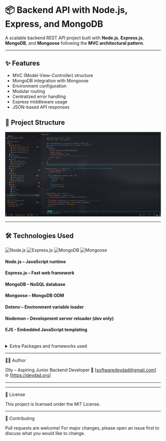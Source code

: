 # 📦 Backend API with Node.js, Express, and MongoDB

A scalable backend REST API project built with **Node.js**, **Express.js**, **MongoDB**, and **Mongoose** following the **MVC architectural pattern**.

---

## ✨ Features

- MVC (Model-View-Controller) structure
- MongoDB integration with Mongoose
- Environment configuration
- Modular routing
- Centralized error handling
- Express middleware usage
- JSON-based API responses

## 📁 Project Structure

<!-- [comment]: Need to Update this later with a nicer image but just to get a glimpse of File Structure, As this grows it will change -->

![File Structure](FileStructure.png)

---

## 🛠️ Technologies Used

![Node.js](https://img.shields.io/badge/Node.js-339933?style=for-the-badge&logo=nodedotjs&logoColor=white)
![Express.js](https://img.shields.io/badge/Express.js-000000?style=for-the-badge&logo=express&logoColor=white)
![MongoDB](https://img.shields.io/badge/MongoDB-4EA94B?style=for-the-badge&logo=mongodb&logoColor=white)
![Mongoose](https://img.shields.io/badge/Mongoose-880000?style=for-the-badge&logo=mongoose&logoColor=white)

#### Node.js – JavaScript runtime

#### Express.js – Fast web framework

#### MongoDB – NoSQL database

#### Mongoose – MongoDB ODM

#### Dotenv – Environment variable loader

#### Nodemon – Development server reloader (dev only)

#### EJS - Embedded JavaScript templating

<br>
<details>
<summary>Extra Packages and frameworks used</summary>

- Express-Validator
</details>

---

🧑‍💻 Author

Olly – Aspiring Junior Backend Developer
📧 [softwaredevdad@gmail.com]
🌐 [https://devdad.org]

---

---

📄 License

This project is licensed under the MIT License.

---

🙌 Contributing

Pull requests are welcome! For major changes, please open an issue first to discuss what you would like to change.
